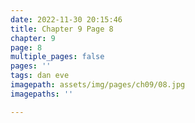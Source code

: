 ```yaml
---
date: 2022-11-30 20:15:46
title: Chapter 9 Page 8
chapter: 9
page: 8
multiple_pages: false
pages: ''
tags: dan eve
imagepath: assets/img/pages/ch09/08.jpg
imagepaths: ''

---
```

